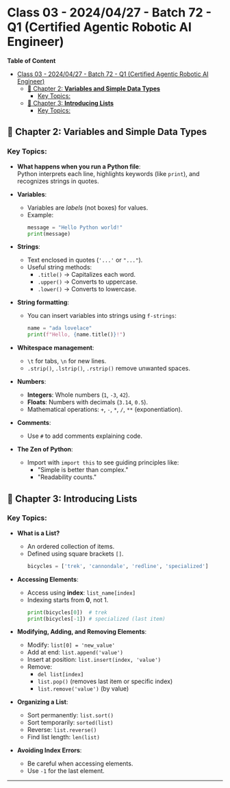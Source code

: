 # Class 03 - 2024/04/27 - Batch 72 - Q1 (Certified Agentic Robotic AI Engineer)

**Table of Content**
- [Class 03 - 2024/04/27 - Batch 72 - Q1 (Certified Agentic Robotic AI Engineer)](#class-03---20240427---batch-72---q1-certified-agentic-robotic-ai-engineer)
  - [📘 Chapter 2: **Variables and Simple Data Types**](#-chapter-2-variables-and-simple-data-types)
    - [Key Topics:](#key-topics)
  - [📘 Chapter 3: **Introducing Lists**](#-chapter-3-introducing-lists)
    - [Key Topics:](#key-topics-1)


## 📘 Chapter 2: **Variables and Simple Data Types**

### Key Topics:
- **What happens when you run a Python file**:  
  Python interprets each line, highlights keywords (like `print`), and recognizes strings in quotes.

- **Variables**:
  - Variables are *labels* (not boxes) for values.
  - Example:
    ```python
    message = "Hello Python world!"
    print(message)
    ```

- **Strings**:
  - Text enclosed in quotes (`'...'` or `"..."`).
  - Useful string methods:
    - `.title()` → Capitalizes each word.
    - `.upper()` → Converts to uppercase.
    - `.lower()` → Converts to lowercase.

- **String formatting**:
  - You can insert variables into strings using `f-strings`:
    ```python
    name = "ada lovelace"
    print(f"Hello, {name.title()}!")
    ```

- **Whitespace management**:
  - `\t` for tabs, `\n` for new lines.
  - `.strip()`, `.lstrip()`, `.rstrip()` remove unwanted spaces.

- **Numbers**:
  - **Integers**: Whole numbers (`1`, `-3`, `42`).
  - **Floats**: Numbers with decimals (`3.14`, `0.5`).
  - Mathematical operations: `+`, `-`, `*`, `/`, `**` (exponentiation).

- **Comments**:
  - Use `#` to add comments explaining code.
  
- **The Zen of Python**:
  - Import with `import this` to see guiding principles like:
    - "Simple is better than complex."
    - "Readability counts."

## 📘 Chapter 3: **Introducing Lists**

### Key Topics:
- **What is a List?**
  - An ordered collection of items.
  - Defined using square brackets `[]`.
    ```python
    bicycles = ['trek', 'cannondale', 'redline', 'specialized']
    ```

- **Accessing Elements**:
  - Access using **index**: `list_name[index]`
  - Indexing starts from **0**, not 1.
    ```python
    print(bicycles[0])  # trek
    print(bicycles[-1]) # specialized (last item)
    ```

- **Modifying, Adding, and Removing Elements**:
  - Modify: `list[0] = 'new_value'`
  - Add at end: `list.append('value')`
  - Insert at position: `list.insert(index, 'value')`
  - Remove:
    - `del list[index]`
    - `list.pop()` (removes last item or specific index)
    - `list.remove('value')` (by value)

- **Organizing a List**:
  - Sort permanently: `list.sort()`
  - Sort temporarily: `sorted(list)`
  - Reverse: `list.reverse()`
  - Find list length: `len(list)`

- **Avoiding Index Errors**:
  - Be careful when accessing elements.
  - Use `-1` for the last element.

---
